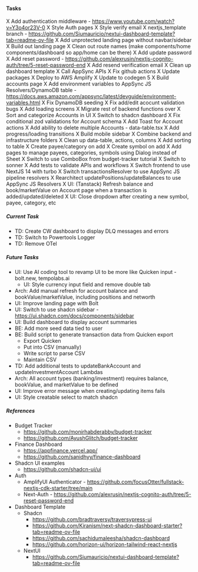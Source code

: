 #### Tasks

X Add authentication middleware - https://www.youtube.com/watch?v=Y3o4or23V-0
X Style Auth pages
X Style verify email
X nextjs_template branch - https://github.com/Siumauricio/nextui-dashboard-template?tab=readme-ov-file
X Add unprotected landing page without navbar/sidebar
X Build out landing page
X Clean out route names (make components/home components/dashboard so app/home can be there)
X Add update password
X Add reset password - https://github.com/alexrusin/nextjs-cognito-auth/tree/5-reset-password-end
X Add resend verification email
X Clean up dashboard template
X Call AppSync APIs
X Fix github actions
X Update packages
X Deploy to AWS Amplify
X Update to codegen 5
X Build accounts page
X Add environment variables to AppSync JS Resolvers/DynamoDB table - https://docs.aws.amazon.com/appsync/latest/devguide/environment-variables.html
X Fix DynamoDB seeding
X Fix add/edit acocunt validation bugs
X Add loading screens
X Migrate rest of backend functions over
X Sort and categorize Accounts in UI
X Switch to shadcn dashboard
X Fix conditional zod validations for Account schema
X Add Toast for Account actions
X Add ability to delete multiple Accounts - data-table.tsx
X Add progress/loading transitions
X Build mobile sidebar
X Combine backend and infrastructure folders
X Clean up data-table, actions, columns
X Add sorting to table
X Create payee/category on add
X Create symbol on add
X Add pages to manage payees, categories, symbols using Dialog instead of Sheet
X Switch to use ComboBox from budget-tracker tutorial
X Switch to sonner
X Add tests to validate APIs and workflows
X Switch frontend to use NextJS 14 with turbo
X Switch transactionsResolver to use AppSync JS pipeline resolvers
X Rearchitect updatePositions/updateBalances to use AppSync JS Resolvers
X UI: (Tanstack) Refresh balance and book/marketValue on Account page when a transaction is added/updated/deleted
X UI: Close dropdown after creating a new symbol, payee, category, etc

##### Current Task

- TD: Create CW dashboard to display DLQ messages and errors
- TD: Switch to Powertools Logger
- TD: Remove OTel

##### Future Tasks

- UI: Use AI coding tool to revamp UI to be more like Quicken input - bolt.new, tempolabs.ai
  - UI: Style currency input field and remove double tab
- Arch: Add manual refresh for account balance and bookValue/marketValue, including positions and networth
- UI: Improve landing page with Bolt
- UI: Switch to use shadcn sidebar - https://ui.shadcn.com/docs/components/sidebar
- UI: Build dashboard to display account summaries
- BE: Add more seed data tied to user
- BE: Build script to generate transaction data from Quicken export
  - Export Quicken
  - Put into CSV (manually)
  - Write script to parse CSV
  - Maintain CSV
- TD: Add additional tests to updateBankAccount and updateInvestmentAccount Lambdas
- Arch: All account types (banking/investment) requires balance, bookValue, and marketValue to be defined
- UI: Improve error message when creating/updating items fails
- UI: Style creatable select to match shadcn

##### References

- Budget Tracker
  - https://github.com/monirhabderabby/budget-tracker
  - https://github.com/AyushGlitch/budget-tracker
- Finance Dashboard
  - https://appfinance.vercel.app/
  - https://github.com/sanidhyy/finance-dashboard
- Shadcn UI examples
  - https://github.com/shadcn-ui/ui
- Auth
  - AmplifyUI Authenticator - https://github.com/focusOtter/fullstack-nextjs-cdk-starter/tree/main
  - Next-Auth - https://github.com/alexrusin/nextjs-cognito-auth/tree/5-reset-password-end
- Dashboard Template
  - Shadcn
    - https://github.com/bradtraversy/traversypress-ui
    - https://github.com/Kiranism/next-shadcn-dashboard-starter?tab=readme-ov-file
    - https://github.com/sachidumaleesha/shadcn-dashboard
    - https://github.com/horizon-ui/horizon-tailwind-react-nextjs
  - NextUI
    - https://github.com/Siumauricio/nextui-dashboard-template?tab=readme-ov-file
